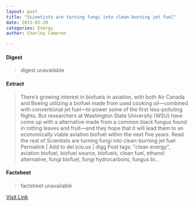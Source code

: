 ```yaml
---
layout: post
title: "Scientists are turning fungi into clean-burning jet fuel"
date: 2015-05-20
categories: Energy
author: Charley Cameron

---
```



#### Digest
>digest unavailable

#### Extract
>There&#8217;s growing interest in biofuels in aviation, with both Air Canada and Boeing utilizing a biofuel made from used cooking oil—combined with conventional jet fuel—to power some of the first less-polluting flights. But researchers at Washington State University (WSU) have come up with a alternative made from a common black fungus found in rotting leaves and fruit—and they hope that it will lead them to an economically viable aviation biofuel within the next five years. Read the rest of Scientists are turning fungi into clean-burning jet fuel Permalink | Add to del.icio.us | digg Post tags: "clean energy", aviation biofuel, biofuel source, biofuels, clean fuel, ethanol alternative, fungi biofuel, fungi hydrocarbons, fungus bi...

#### Factsheet
>factsheet unavailable

[Visit Link](http://inhabitat.com/scientists-have-turned-common-fungus-into-jet-fuel/)


